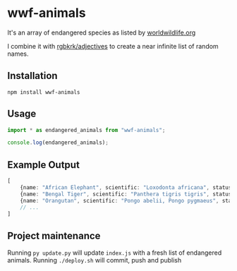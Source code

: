 # wwf-animals

It's an array of endangered species as listed by [worldwildlife.org](https://www.worldwildlife.org/species/directory)

I combine it with [rgbkrk/adjectives](https://github.com/rgbkrk/adjectives) to create a near infinite list of random names.


## Installation

```
npm install wwf-animals
```

## Usage

```typescript
import * as endangered_animals from "wwf-animals";

console.log(endangered_animals);
```

## Example Output

```typescript
[
    {name: "African Elephant", scientific: "Loxodonta africana", status: "Vulnerable"},
    {name: "Bengal Tiger", scientific: "Panthera tigris tigris", status: "Endangered"},
    {name: "Orangutan", scientific: "Pongo abelii, Pongo pygmaeus", status: "Critically Endangered"},
    // ...
]
```

## Project maintenance
Running `py update.py` will update `index.js` with a fresh list of endangered animals.
Running `./deploy.sh` will commit, push and publish